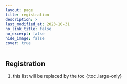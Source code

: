 ```yaml
---
layout: page
title: registration
description: >
last_modified_at: 2023-10-31
no_link_title: false 
no_excerpt: false 
hide_image: false
cover: true
---
```


## Registration

1. this list will be replaced by the toc
{:toc .large-only}

